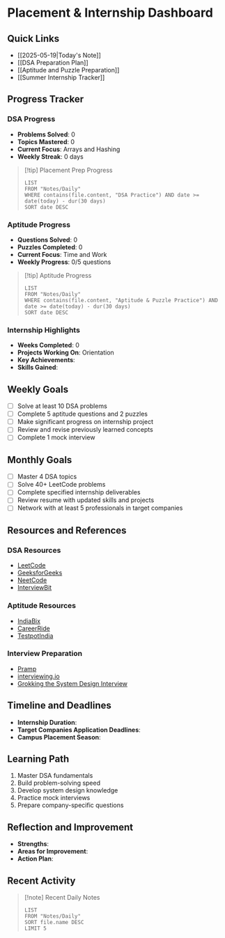# Placement & Internship Dashboard

## Quick Links
- [[2025-05-19|Today's Note]]
- [[DSA Preparation Plan]]
- [[Aptitude and Puzzle Preparation]]
- [[Summer Internship Tracker]]

## Progress Tracker

### DSA Progress
- **Problems Solved**: 0
- **Topics Mastered**: 0
- **Current Focus**: Arrays and Hashing
- **Weekly Streak**: 0 days

> [!tip] Placement Prep Progress
> ```dataview
> LIST
> FROM "Notes/Daily"
> WHERE contains(file.content, "DSA Practice") AND date >= date(today) - dur(30 days)
> SORT date DESC
> ```

### Aptitude Progress
- **Questions Solved**: 0
- **Puzzles Completed**: 0
- **Current Focus**: Time and Work
- **Weekly Progress**: 0/5 questions

> [!tip] Aptitude Progress
> ```dataview
> LIST
> FROM "Notes/Daily"
> WHERE contains(file.content, "Aptitude & Puzzle Practice") AND date >= date(today) - dur(30 days)
> SORT date DESC
> ```

### Internship Highlights
- **Weeks Completed**: 0
- **Projects Working On**: Orientation
- **Key Achievements**: 
- **Skills Gained**:

## Weekly Goals
- [ ] Solve at least 10 DSA problems
- [ ] Complete 5 aptitude questions and 2 puzzles
- [ ] Make significant progress on internship project
- [ ] Review and revise previously learned concepts
- [ ] Complete 1 mock interview

## Monthly Goals
- [ ] Master 4 DSA topics
- [ ] Solve 40+ LeetCode problems
- [ ] Complete specified internship deliverables
- [ ] Review resume with updated skills and projects
- [ ] Network with at least 5 professionals in target companies

## Resources and References

### DSA Resources
- [LeetCode](https://leetcode.com/)
- [GeeksforGeeks](https://www.geeksforgeeks.org/)
- [NeetCode](https://neetcode.io/)
- [InterviewBit](https://www.interviewbit.com/)

### Aptitude Resources
- [IndiaBix](https://www.indiabix.com/)
- [CareerRide](https://www.careerride.com/Online-Aptitude-Test.aspx)
- [TestpotIndia](https://testpotindia.com/)

### Interview Preparation
- [Pramp](https://www.pramp.com/)
- [interviewing.io](https://interviewing.io/)
- [Grokking the System Design Interview](https://www.educative.io/courses/grokking-the-system-design-interview)

## Timeline and Deadlines
- **Internship Duration**: 
- **Target Companies Application Deadlines**:
- **Campus Placement Season**:

## Learning Path
1. Master DSA fundamentals
2. Build problem-solving speed
3. Develop system design knowledge
4. Practice mock interviews
5. Prepare company-specific questions

## Reflection and Improvement
- **Strengths**:
- **Areas for Improvement**:
- **Action Plan**:

## Recent Activity

> [!note] Recent Daily Notes
> ```dataview
> LIST
> FROM "Notes/Daily"
> SORT file.name DESC
> LIMIT 5
> ```
